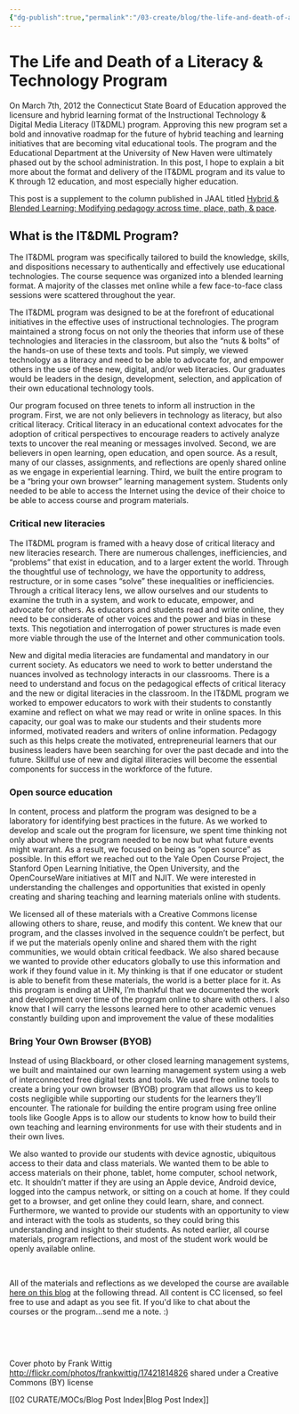 ```yaml
---
{"dg-publish":true,"permalink":"/03-create/blog/the-life-and-death-of-a-literacy-and-technology-program/","title":"The Life and Death of a Literacy & Technology Program","tags":["itdml","jaal"]}
---
```


# The Life and Death of a Literacy & Technology Program

On March 7th, 2012 the Connecticut State Board of Education approved the licensure and hybrid learning format of the Instructional Technology & Digital Media Literacy (IT&DML) program. Approving this new program set a bold and innovative roadmap for the future of hybrid teaching and learning initiatives that are becoming vital educational tools. The program and the Educational Department at the University of New Haven were ultimately phased out by the school administration. In this post, I hope to explain a bit more about the format and delivery of the IT&DML program and its value to K through 12 education, and most especially higher education.

This post is a supplement to the column published in JAAL titled [Hybrid & Blended Learning: Modifying pedagogy across time, place, path, & pace](http://wiobyrne.com/hybrid-blended-learning-modifying-pedagogy-across-time-place-path-and-pace/).

## **What is the IT&DML Program?**

The IT&DML program was specifically tailored to build the knowledge, skills, and dispositions necessary to authentically and effectively use educational technologies. The course sequence was organized into a blended learning format. A majority of the classes met online while a few face-to-face class sessions were scattered throughout the year.

The IT&DML program was designed to be at the forefront of educational initiatives in the effective uses of instructional technologies. The program maintained a strong focus on not only the theories that inform use of these technologies and literacies in the classroom, but also the “nuts & bolts” of the hands-on use of these texts and tools. Put simply, we viewed technology as a literacy and need to be able to advocate for, and empower others in the use of these new, digital, and/or web literacies. Our graduates would be leaders in the design, development, selection, and application of their own educational technology tools.

Our program focused on three tenets to inform all instruction in the program. First, we are not only believers in technology as literacy, but also critical literacy. Critical literacy in an educational context advocates for the adoption of critical perspectives to encourage readers to actively analyze texts to uncover the real meaning or messages involved. Second, we are believers in open learning, open education, and open source. As a result, many of our classes, assignments, and reflections are openly shared online as we engage in experiential learning. Third, we built the entire program to be a “bring your own browser” learning management system. Students only needed to be able to access the Internet using the device of their choice to be able to access course and program materials.

### **Critical new literacies**

The IT&DML program is framed with a heavy dose of critical literacy and new literacies research. There are numerous challenges, inefficiencies, and “problems” that exist in education, and to a larger extent the world. Through the thoughtful use of technology, we have the opportunity to address, restructure, or in some cases “solve” these inequalities or inefficiencies. Through a critical literacy lens, we allow ourselves and our students to examine the truth in a system, and work to educate, empower, and advocate for others. As educators and students read and write online, they need to be considerate of other voices and the power and bias in these texts. This negotiation and interrogation of power structures is made even more viable through the use of the Internet and other communication tools.

New and digital media literacies are fundamental and mandatory in our current society. As educators we need to work to better understand the nuances involved as technology interacts in our classrooms. There is a need to understand and focus on the pedagogical effects of critical literacy and the new or digital literacies in the classroom. In the IT&DML program we worked to empower educators to work with their students to constantly examine and reflect on what we may read or write in online spaces. In this capacity, our goal was to make our students and their students more informed, motivated readers and writers of online information. Pedagogy such as this helps create the motivated, entrepreneurial learners that our business leaders have been searching for over the past decade and into the future. Skillful use of new and digital illiteracies will become the essential components for success in the workforce of the future.

### **Open source education**

In content, process and platform the program was designed to be a laboratory for identifying best practices in the future. As we worked to develop and scale out the program for licensure, we spent time thinking not only about where the program needed to be now but what future events might warrant. As a result, we focused on being as “open source” as possible. In this effort we reached out to the Yale Open Course Project, the Stanford Open Learning Initiative, the Open University, and the OpenCourseWare initiatives at MIT and NJIT. We were interested in understanding the challenges and opportunities that existed in openly creating and sharing teaching and learning materials online with students.

We licensed all of these materials with a Creative Commons license allowing others to share, reuse, and modify this content. We knew that our program, and the classes involved in the sequence couldn’t be perfect, but if we put the materials openly online and shared them with the right communities, we would obtain critical feedback. We also shared because we wanted to provide other educators globally to use this information and work if they found value in it. My thinking is that if one educator or student is able to benefit from these materials, the world is a better place for it. As this program is ending at UHN, I’m thankful that we documented the work and development over time of the program online to share with others. I also know that I will carry the lessons learned here to other academic venues constantly building upon and improvement the value of these modalities

### **Bring Your Own Browser (BYOB)**

Instead of using Blackboard, or other closed learning management systems, we built and maintained our own learning management system using a web of interconnected free digital texts and tools. We used free online tools to create a bring your own browser (BYOB) program that allows us to keep costs negligible while supporting our students for the learners they’ll encounter. The rationale for building the entire program using free online tools like Google Apps is to allow our students to know how to build their own teaching and learning environments for use with their students and in their own lives.

We also wanted to provide our students with device agnostic, ubiquitous access to their data and class materials. We wanted them to be able to access materials on their phone, tablet, home computer, school network, etc. It shouldn’t matter if they are using an Apple device, Android device, logged into the campus network, or sitting on a couch at home. If they could get to a browser, and get online they could learn, share, and connect. Furthermore, we wanted to provide our students with an opportunity to view and interact with the tools as students, so they could bring this understanding and insight to their students. As noted earlier, all course materials, program reflections, and most of the student work would be openly available online.

 

All of the materials and reflections as we developed the course are available [here on this blog](http://wiobyrne.com/tag/itdml/) at the following thread. All content is CC licensed, so feel free to use and adapt as you see fit. If you'd like to chat about the courses or the program...send me a note. :)

 

 

Cover photo by Frank Wittig http://flickr.com/photos/frankwittig/17421814826 shared under a Creative Commons (BY) license

[[02 CURATE/MOCs/Blog Post Index\|Blog Post Index]]